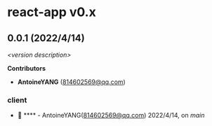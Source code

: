 # react-app v0.x

## 0.0.1 (2022/4/14)

_\<version description\>_

**Contributors**

- **AntoineYANG** (814602569@qq.com)

### client

+ 🌱 **** - AntoineYANG(814602569@qq.com) 2022/4/14, on _main_


